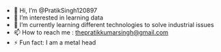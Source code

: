 - 👋 Hi, I’m @PratikSingh120897
- 👀 I’m interested in learning data
- 🌱 I’m currently learning different technologies to solve industrial issues
- 📫 How to reach me : thepratikkumarsingh@gmail.com
- ⚡ Fun fact: I am a metal head 

<!---
PratikSingh120897/PratikSingh120897 is a ✨ special ✨ repository because its `README.md` (this file) appears on your GitHub profile.
You can click the Preview link to take a look at your changes.
--->
